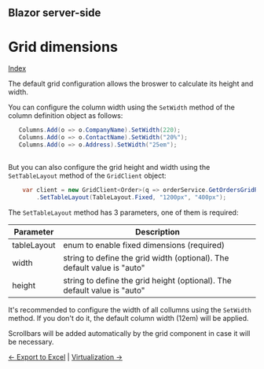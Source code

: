 ## Blazor server-side

# Grid dimensions

[Index](Documentation.md)

The default grid configuration allows the broswer to calculate its height and width. 

You can configure the column width using the ```SetWidth``` method of the column definition object as follows:
 ```c#
    Columns.Add(o => o.CompanyName).SetWidth(220);
    Columns.Add(o => o.ContactName).SetWidth("20%");
    Columns.Add(o => o.Address).SetWidth("25em");
      
```

But you can also configure the grid height and width using the ```SetTableLayout``` method of the ```GridClient``` object:
 
```c#
    var client = new GridClient<Order>(q => orderService.GetOrdersGridRows(columns, q), query, false, "ordersGrid", columns)
        .SetTableLayout(TableLayout.Fixed, "1200px", "400px");
```

The ```SetTableLayout``` method has 3 parameters, one of them is required:

Parameter | Description
--------- | -----------
tableLayout | enum to enable fixed dimensions (required)
width | string to define the grid width (optional). The default value is "auto"
height | string to define the grid height (optional). The default value is "auto"

It's recommended to configure the width of all collumns using the ```SetWidth``` method. 
If you don't do it, the default column width (12em) will be applied.

Scrollbars will be added automatically by the grid component in case it will be necessary.

[<- Export to Excel](Excel_export.md) | [Virtualization ->](Virtualization.md)